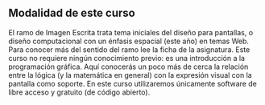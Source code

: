 <html><head>
    <title>Mi primera página Web</title>
  </head>
  
  <body>
    <h2>Modalidad de este curso</h2>
    <p>El ramo de Imagen Escrita trata tema iniciales del diseño para pantallas, o diseño computacional con un énfasis espacial (este año) en temas Web. Para conocer más del sentido del ramo lee la ficha de la asignatura. Este curso no requiere ningún conocimiento previo: es una introducción a la programación gráfica. Aquí conocerás un poco más de cerca la relación entre la lógica (y la matemática en general) con la expresión visual con la pantalla como soporte. En este curso utilizaremos únicamente software de libre acceso y gratuito (de código abierto).</p>
  

</body></html>
